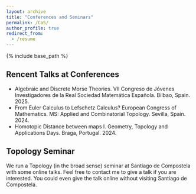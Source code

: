 ```yaml
---
layout: archive
title: "Conferences and Seminars"
permalink: /CaS/
author_profile: true
redirect_from:
  - /resume
---
```


{% include base_path %}

## Rencent Talks at Conferences
* Algebraic and Discrete Morse Theories. VII Congreso de Jóvenes Investigadores de la Real Sociedad Matemática Española. Bilbao, Spain. 2025.
* From Euler Calculus to Lefschetz Calculus? European Congress of Mathematics. MS: Applied and Combinatorial Topology. Sevilla, Spain. 2024.
* Homotopic Distance between maps I. Geometry, Topology and Applications Days. Braga, Portugal. 2024.


## Topology Seminar

We run a Topology (in the broad sense) seminar at Santiago de Compostela with some online talks. Feel free to contact me to give a talk if you are interested. You could even give the talk online without visiting Santiago de Compostela.
